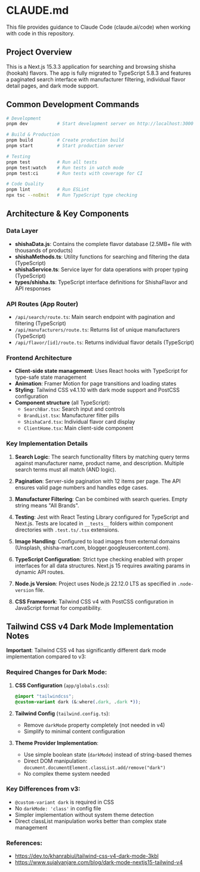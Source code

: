 # CLAUDE.md

This file provides guidance to Claude Code (claude.ai/code) when working with code in this repository.

## Project Overview

This is a Next.js 15.3.3 application for searching and browsing shisha (hookah) flavors. The app is fully migrated to TypeScript 5.8.3 and features a paginated search interface with manufacturer filtering, individual flavor detail pages, and dark mode support.

## Common Development Commands

```bash
# Development
pnpm dev           # Start development server on http://localhost:3000

# Build & Production
pnpm build         # Create production build
pnpm start         # Start production server

# Testing
pnpm test          # Run all tests
pnpm test:watch    # Run tests in watch mode
pnpm test:ci       # Run tests with coverage for CI

# Code Quality
pnpm lint          # Run ESLint
npx tsc --noEmit   # Run TypeScript type checking
```

## Architecture & Key Components

### Data Layer
- **shishaData.js**: Contains the complete flavor database (2.5MB+ file with thousands of products)
- **shishaMethods.ts**: Utility functions for searching and filtering the data (TypeScript)
- **shishaService.ts**: Service layer for data operations with proper typing (TypeScript)
- **types/shisha.ts**: TypeScript interface definitions for ShishaFlavor and API responses

### API Routes (App Router)
- `/api/search/route.ts`: Main search endpoint with pagination and filtering (TypeScript)
- `/api/manufacturers/route.ts`: Returns list of unique manufacturers (TypeScript)
- `/api/flavor/[id]/route.ts`: Returns individual flavor details (TypeScript)

### Frontend Architecture
- **Client-side state management**: Uses React hooks with TypeScript for type-safe state management
- **Animation**: Framer Motion for page transitions and loading states
- **Styling**: Tailwind CSS v4.1.10 with dark mode support and PostCSS configuration
- **Component structure** (all TypeScript):
  - `SearchBar.tsx`: Search input and controls
  - `BrandList.tsx`: Manufacturer filter pills
  - `ShishaCard.tsx`: Individual flavor card display
  - `ClientHome.tsx`: Main client-side component

### Key Implementation Details

1. **Search Logic**: The search functionality filters by matching query terms against manufacturer name, product name, and description. Multiple search terms must all match (AND logic).

2. **Pagination**: Server-side pagination with 12 items per page. The API ensures valid page numbers and handles edge cases.

3. **Manufacturer Filtering**: Can be combined with search queries. Empty string means "All Brands".

4. **Testing**: Jest with React Testing Library configured for TypeScript and Next.js. Tests are located in `__tests__` folders within component directories with `.test.ts/.tsx` extensions.

5. **Image Handling**: Configured to load images from external domains (Unsplash, shisha-mart.com, blogger.googleusercontent.com).

6. **TypeScript Configuration**: Strict type checking enabled with proper interfaces for all data structures. Next.js 15 requires awaiting params in dynamic API routes.

7. **Node.js Version**: Project uses Node.js 22.12.0 LTS as specified in `.node-version` file.

8. **CSS Framework**: Tailwind CSS v4 with PostCSS configuration in JavaScript format for compatibility.

## Tailwind CSS v4 Dark Mode Implementation Notes

**Important**: Tailwind CSS v4 has significantly different dark mode implementation compared to v3:

### Required Changes for Dark Mode:
1. **CSS Configuration** (`app/globals.css`):
   ```css
   @import "tailwindcss";
   @custom-variant dark (&:where(.dark, .dark *));
   ```

2. **Tailwind Config** (`tailwind.config.ts`):
   - Remove `darkMode` property completely (not needed in v4)
   - Simplify to minimal content configuration

3. **Theme Provider Implementation**:
   - Use simple boolean state (`darkMode`) instead of string-based themes
   - Direct DOM manipulation: `document.documentElement.classList.add/remove("dark")`
   - No complex theme system needed

### Key Differences from v3:
- `@custom-variant dark` is required in CSS
- No `darkMode: 'class'` in config file
- Simpler implementation without system theme detection
- Direct classList manipulation works better than complex state management

### References:
- https://dev.to/khanrabiul/tailwind-css-v4-dark-mode-3kbl
- https://www.sujalvanjare.com/blog/dark-mode-nextjs15-tailwind-v4